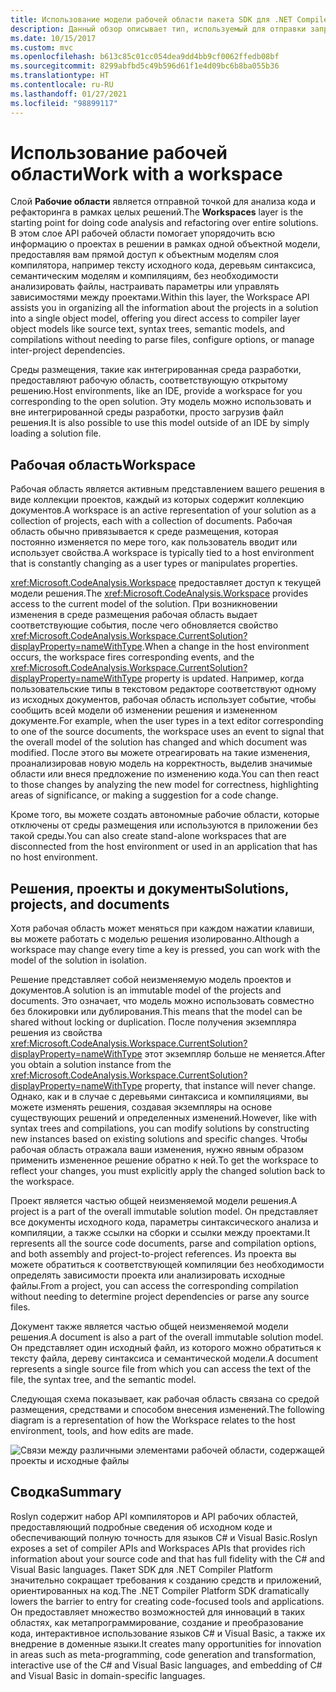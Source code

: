 ```yaml
---
title: Использование модели рабочей области пакета SDK для .NET Compiler Platform
description: Данный обзор описывает тип, используемый для отправки запросов к рабочей области и проектам для вашего кода и управления ими.
ms.date: 10/15/2017
ms.custom: mvc
ms.openlocfilehash: b613c85c01cc054dea9dd4bb9cf0062ffedb08bf
ms.sourcegitcommit: 8299abfbd5c49b596d61f1e4d09bc6b8ba055b36
ms.translationtype: HT
ms.contentlocale: ru-RU
ms.lasthandoff: 01/27/2021
ms.locfileid: "98899117"
---
```

# <a name="work-with-a-workspace"></a><span data-ttu-id="9cf36-103">Использование рабочей области</span><span class="sxs-lookup"><span data-stu-id="9cf36-103">Work with a workspace</span></span>

<span data-ttu-id="9cf36-104">Слой **Рабочие области** является отправной точкой для анализа кода и рефакторинга в рамках целых решений.</span><span class="sxs-lookup"><span data-stu-id="9cf36-104">The **Workspaces** layer is the starting point for doing code analysis and refactoring over entire solutions.</span></span> <span data-ttu-id="9cf36-105">В этом слое API рабочей области помогает упорядочить всю информацию о проектах в решении в рамках одной объектной модели, предоставляя вам прямой доступ к объектным моделям слоя компилятора, например тексту исходного кода, деревьям синтаксиса, семантическим моделям и компиляциям, без необходимости анализировать файлы, настраивать параметры или управлять зависимостями между проектами.</span><span class="sxs-lookup"><span data-stu-id="9cf36-105">Within this layer, the Workspace API assists you in organizing all the information about the projects in a solution into a single object model, offering you direct access to compiler layer object models like source text, syntax trees, semantic models, and compilations without needing to parse files, configure options, or manage inter-project dependencies.</span></span>

<span data-ttu-id="9cf36-106">Среды размещения, такие как интегрированная среда разработки, предоставляют рабочую область, соответствующую открытому решению.</span><span class="sxs-lookup"><span data-stu-id="9cf36-106">Host environments, like an IDE, provide a workspace for you corresponding to the open solution.</span></span> <span data-ttu-id="9cf36-107">Эту модель можно использовать и вне интегрированной среды разработки, просто загрузив файл решения.</span><span class="sxs-lookup"><span data-stu-id="9cf36-107">It is also possible to use this model outside of an IDE by simply loading a solution file.</span></span>

## <a name="workspace"></a><span data-ttu-id="9cf36-108">Рабочая область</span><span class="sxs-lookup"><span data-stu-id="9cf36-108">Workspace</span></span>

<span data-ttu-id="9cf36-109">Рабочая область является активным представлением вашего решения в виде коллекции проектов, каждый из которых содержит коллекцию документов.</span><span class="sxs-lookup"><span data-stu-id="9cf36-109">A workspace is an active representation of your solution as a collection of projects, each with a collection of documents.</span></span> <span data-ttu-id="9cf36-110">Рабочая область обычно привязывается к среде размещения, которая постоянно изменяется по мере того, как пользователь вводит или использует свойства.</span><span class="sxs-lookup"><span data-stu-id="9cf36-110">A workspace is typically tied to a host environment that is constantly changing as a user types or manipulates properties.</span></span>

<span data-ttu-id="9cf36-111"><xref:Microsoft.CodeAnalysis.Workspace> предоставляет доступ к текущей модели решения.</span><span class="sxs-lookup"><span data-stu-id="9cf36-111">The <xref:Microsoft.CodeAnalysis.Workspace> provides access to the current model of the solution.</span></span> <span data-ttu-id="9cf36-112">При возникновении изменения в среде размещения рабочая область выдает соответствующие события, после чего обновляется свойство <xref:Microsoft.CodeAnalysis.Workspace.CurrentSolution?displayProperty=nameWithType>.</span><span class="sxs-lookup"><span data-stu-id="9cf36-112">When a change in the host environment occurs, the workspace fires corresponding events, and the <xref:Microsoft.CodeAnalysis.Workspace.CurrentSolution?displayProperty=nameWithType> property is updated.</span></span> <span data-ttu-id="9cf36-113">Например, когда пользовательские типы в текстовом редакторе соответствуют одному из исходных документов, рабочая область использует событие, чтобы сообщить всей модели об изменении решения и измененном документе.</span><span class="sxs-lookup"><span data-stu-id="9cf36-113">For example, when the user types in a text editor corresponding to one of the source documents, the workspace uses an event to signal that the overall model of the solution has changed and which document was modified.</span></span> <span data-ttu-id="9cf36-114">После этого вы можете отреагировать на такие изменения, проанализировав новую модель на корректность, выделив значимые области или внеся предложение по изменению кода.</span><span class="sxs-lookup"><span data-stu-id="9cf36-114">You can then react to those changes by analyzing the new model for correctness, highlighting areas of significance, or making a suggestion for a code change.</span></span>

<span data-ttu-id="9cf36-115">Кроме того, вы можете создать автономные рабочие области, которые отключены от среды размещения или используются в приложении без такой среды.</span><span class="sxs-lookup"><span data-stu-id="9cf36-115">You can also create stand-alone workspaces that are disconnected from the host environment or used in an application that has no host environment.</span></span>

## <a name="solutions-projects-and-documents"></a><span data-ttu-id="9cf36-116">Решения, проекты и документы</span><span class="sxs-lookup"><span data-stu-id="9cf36-116">Solutions, projects, and documents</span></span>

<span data-ttu-id="9cf36-117">Хотя рабочая область может меняться при каждом нажатии клавиши, вы можете работать с моделью решения изолированно.</span><span class="sxs-lookup"><span data-stu-id="9cf36-117">Although a workspace may change every time a key is pressed, you can work with the model of the solution in isolation.</span></span>

<span data-ttu-id="9cf36-118">Решение представляет собой неизменяемую модель проектов и документов.</span><span class="sxs-lookup"><span data-stu-id="9cf36-118">A solution is an immutable model of the projects and documents.</span></span> <span data-ttu-id="9cf36-119">Это означает, что модель можно использовать совместно без блокировки или дублирования.</span><span class="sxs-lookup"><span data-stu-id="9cf36-119">This means that the model can be shared without locking or duplication.</span></span> <span data-ttu-id="9cf36-120">После получения экземпляра решения из свойства <xref:Microsoft.CodeAnalysis.Workspace.CurrentSolution?displayProperty=nameWithType> этот экземпляр больше не меняется.</span><span class="sxs-lookup"><span data-stu-id="9cf36-120">After you obtain a solution instance from the <xref:Microsoft.CodeAnalysis.Workspace.CurrentSolution?displayProperty=nameWithType> property, that instance will never change.</span></span> <span data-ttu-id="9cf36-121">Однако, как и в случае с деревьями синтаксиса и компиляциями, вы можете изменять решения, создавая экземпляры на основе существующих решений и определенных изменений.</span><span class="sxs-lookup"><span data-stu-id="9cf36-121">However, like with syntax trees and compilations, you can modify solutions by constructing new instances based on existing solutions and specific changes.</span></span> <span data-ttu-id="9cf36-122">Чтобы рабочая область отражала ваши изменения, нужно явным образом применить измененное решение обратно к ней.</span><span class="sxs-lookup"><span data-stu-id="9cf36-122">To get the workspace to reflect your changes, you must explicitly apply the changed solution back to the workspace.</span></span>

<span data-ttu-id="9cf36-123">Проект является частью общей неизменяемой модели решения.</span><span class="sxs-lookup"><span data-stu-id="9cf36-123">A project is a part of the overall immutable solution model.</span></span> <span data-ttu-id="9cf36-124">Он представляет все документы исходного кода, параметры синтаксического анализа и компиляции, а также ссылки на сборки и ссылки между проектами.</span><span class="sxs-lookup"><span data-stu-id="9cf36-124">It represents all the source code documents, parse and compilation options, and both assembly and project-to-project references.</span></span> <span data-ttu-id="9cf36-125">Из проекта вы можете обратиться к соответствующей компиляции без необходимости определять зависимости проекта или анализировать исходные файлы.</span><span class="sxs-lookup"><span data-stu-id="9cf36-125">From a project, you can access the corresponding compilation without needing to determine project dependencies or parse any source files.</span></span>

<span data-ttu-id="9cf36-126">Документ также является частью общей неизменяемой модели решения.</span><span class="sxs-lookup"><span data-stu-id="9cf36-126">A document is also a part of the overall immutable solution model.</span></span> <span data-ttu-id="9cf36-127">Он представляет один исходный файл, из которого можно обратиться к тексту файла, дереву синтаксиса и семантической модели.</span><span class="sxs-lookup"><span data-stu-id="9cf36-127">A document represents a single source file from which you can access the text of the file, the syntax tree, and the semantic model.</span></span>

<span data-ttu-id="9cf36-128">Следующая схема показывает, как рабочая область связана со средой размещения, средствами и способом внесения изменений.</span><span class="sxs-lookup"><span data-stu-id="9cf36-128">The following diagram is a representation of how the Workspace relates to the host environment, tools, and how edits are made.</span></span>

![Связи между различными элементами рабочей области, содержащей проекты и исходные файлы](media/work-with-workspace/workspace-obj-relations.png)

## <a name="summary"></a><span data-ttu-id="9cf36-130">Сводка</span><span class="sxs-lookup"><span data-stu-id="9cf36-130">Summary</span></span>

<span data-ttu-id="9cf36-131">Roslyn содержит набор API компиляторов и API рабочих областей, предоставляющий подробные сведения об исходном коде и обеспечивающий полную точность для языков C# и Visual Basic.</span><span class="sxs-lookup"><span data-stu-id="9cf36-131">Roslyn exposes a set of compiler APIs and Workspaces APIs that provides rich information about your source code and that has full fidelity with the C# and Visual Basic languages.</span></span>  <span data-ttu-id="9cf36-132">Пакет SDK для .NET Compiler Platform значительно сокращает требования к созданию средств и приложений, ориентированных на код.</span><span class="sxs-lookup"><span data-stu-id="9cf36-132">The .NET Compiler Platform SDK dramatically lowers the barrier to entry for creating code-focused tools and applications.</span></span> <span data-ttu-id="9cf36-133">Он предоставляет множество возможностей для инноваций в таких областях, как метапрограммирование, создание и преобразование кода, интерактивное использование языков C# и Visual Basic, а также их внедрение в доменные языки.</span><span class="sxs-lookup"><span data-stu-id="9cf36-133">It creates many opportunities for innovation in areas such as meta-programming, code generation and transformation, interactive use of the C# and Visual Basic languages, and embedding of C# and Visual Basic in domain-specific languages.</span></span>  
